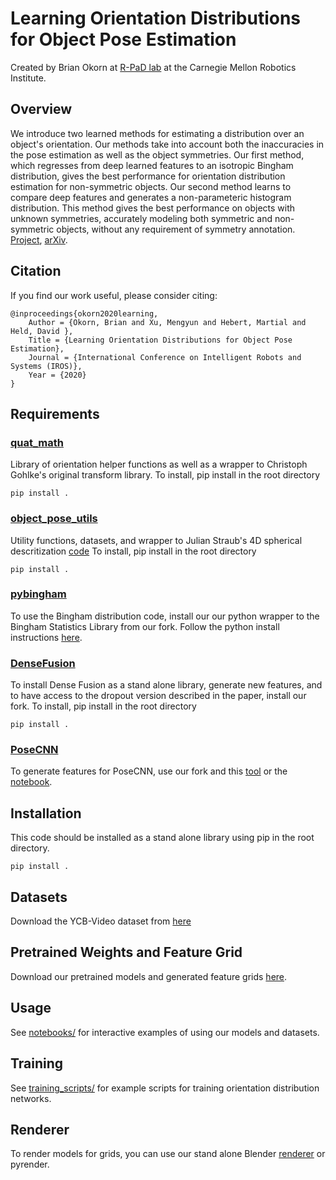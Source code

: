 # Learning Orientation Distributions for Object Pose Estimation
Created by Brian Okorn at [R-PaD lab](https://r-pad.github.io/) at the Carnegie Mellon Robotics Institute. 

## Overview
We introduce two learned methods for estimating a distribution over an object's orientation. Our methods take into account both the inaccuracies in the pose estimation as well as the object symmetries. Our first method, which regresses from deep learned features to an isotropic Bingham distribution, gives the best performance for orientation distribution estimation for non-symmetric objects. Our second method learns to compare deep features and generates a non-parameteric histogram distribution. This method gives the best performance on objects with unknown symmetries, accurately modeling both symmetric and non-symmetric objects, without any requirement of symmetry annotation. [Project](https://bokorn.github.io/orientation-distributions/), [arXiv](https://arxiv.org/abs/2007.01418).

## Citation
If you find our work useful, please consider citing:
```
@inproceedings{okorn2020learning,
    Author = {Okorn, Brian and Xu, Mengyun and Hebert, Martial and Held, David },
    Title = {Learning Orientation Distributions for Object Pose Estimation},
    Journal = {International Conference on Intelligent Robots and Systems (IROS)},
    Year = {2020}
}
```

## Requirements

### [quat_math](https://github.com/r-pad/quat_math)
Library of orientation helper functions as well as a wrapper to Christoph Gohlke's original transform library.
To install, pip install in the root directory
```
pip install .
```
### [object_pose_utils](https://github.com/r-pad/object_pose_utils)
Utility functions, datasets, and wrapper to Julian Straub's 4D spherical descritization [code](https://github.com/jstraub/dpOptTrans)
To install, pip install in the root directory
```
pip install .
```
### [pybingham](https://github.com/r-pad/bingham)
To use the Bingham distribution code, install our our python wrapper to the Bingham Statistics Library from our fork. Follow the python install instructions [here](https://github.com/r-pad/bingham/blob/master/python/INSTALL).

### [DenseFusion](https://github.com/r-pad/DenseFusion)
To install Dense Fusion as a stand alone library, generate new features, and to have access to the dropout version described in the paper, install our fork. To install, pip install in the root directory
```
pip install .
```
### [PoseCNN](https://github.com/r-pad/PoseCNN)
To generate features for PoseCNN, use our fork and this [tool](https://github.com/r-pad/PoseCNN/blob/master/tools/calc_features_aug.py) or the [notebook](https://github.com/r-pad/PoseCNN/blob/master/PoseCNN_Dataset_and_Featureizer.ipynb).

## Installation
This code should be installed as a stand alone library using pip in the root directory. 
```
pip install .
```
## Datasets
Download the YCB-Video dataset from [here](https://rse-lab.cs.washington.edu/projects/posecnn/)

## Pretrained Weights and Feature Grid
Download our pretrained models and generated feature grids [here](https://drive.google.com/drive/folders/1n6Ya0YfkGaXuWVEYlWvMs9coibZv5vKz?usp=sharing).

## Usage
See [notebooks/](notebooks/) for interactive examples of using our models and datasets.

## Training 
See  [training_scripts/](training_scripts/) for example scripts for training orientation distribution networks.

## Renderer
To render models for grids, you can use our stand alone Blender [renderer](https://github.com/r-pad/model_renderer) or pyrender.
